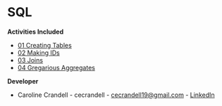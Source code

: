 # SQL

**Activities Included**

- [01 Creating Tables](/Code%20Samples/SQL/01%20Creating%20Tables)
- [02 Making IDs](/Code%20Samples/SQL/02%20Making%20IDs)
- [03 Joins](/Code%20Samples/SQL/03%20Joins)
- [04 Gregarious Aggregates](/Code%20Samples/SQL/04%20Gregarious%20Aggregates)

**Developer**

- Caroline Crandell - cecrandell - cecrandell19@gmail.com - [LinkedIn](https://www.linkedin.com/in/carolinecrandell/)
